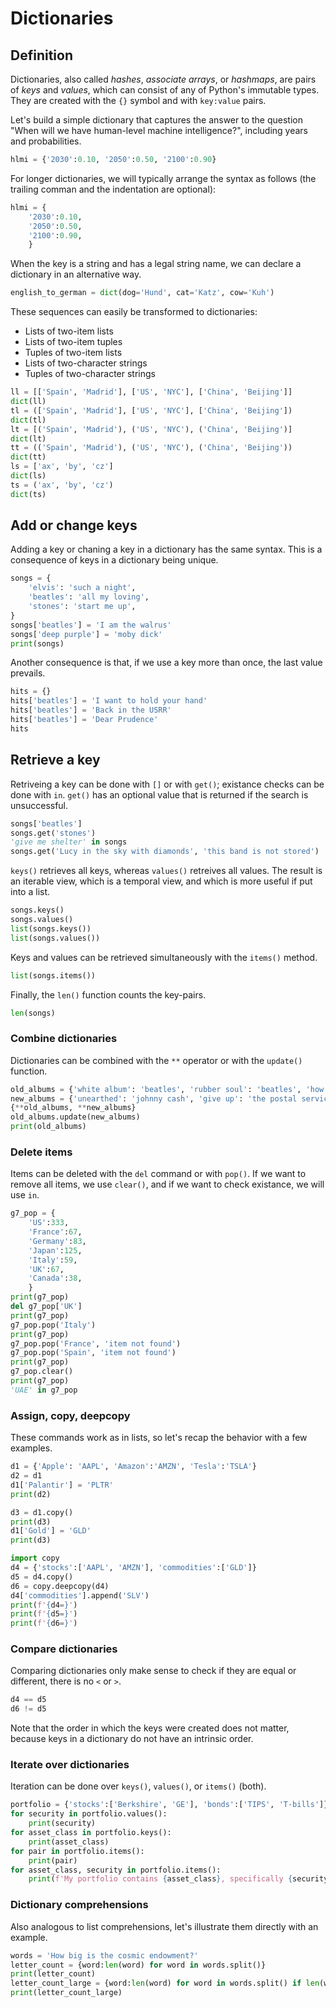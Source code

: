 # Dictionaries

## Definition

Dictionaries, also called _hashes_, _associate arrays_, or _hashmaps_, are pairs of _keys_ and _values_, which can consist of any of Python's immutable types. They are created with the `{}` symbol and with `key:value` pairs.

Let's build a simple dictionary that captures the answer to the question "When will we have human-level machine intelligence?", including years and probabilities.

```python
hlmi = {'2030':0.10, '2050':0.50, '2100':0.90}
```

For longer dictionaries, we will typically arrange the syntax as follows (the trailing comman and the indentation are optional):

```python
hlmi = {
    '2030':0.10,
    '2050':0.50,
    '2100':0.90,
    }
```

When the key is a string and has a legal string name, we can declare a dictionary in an alternative way.

```python
english_to_german = dict(dog='Hund', cat='Katz', cow='Kuh')
```

These sequences can easily be transformed to dictionaries:
- Lists of two-item lists
- Lists of two-item tuples
- Tuples of two-item lists
- Lists of two-character strings
- Tuples of two-character strings

```python
ll = [['Spain', 'Madrid'], ['US', 'NYC'], ['China', 'Beijing']]
dict(ll)
tl = (['Spain', 'Madrid'], ['US', 'NYC'], ['China', 'Beijing'])
dict(tl)
lt = [('Spain', 'Madrid'), ('US', 'NYC'), ('China', 'Beijing')]
dict(lt)
tt = (('Spain', 'Madrid'), ('US', 'NYC'), ('China', 'Beijing'))
dict(tt)
ls = ['ax', 'by', 'cz']
dict(ls)
ts = ('ax', 'by', 'cz')
dict(ts)
```

## Add or change keys

Adding a key or chaning a key in a dictionary has the same syntax. This is a consequence of keys in a dictionary being unique.
```python
songs = {
    'elvis': 'such a night',
    'beatles': 'all my loving',
    'stones': 'start me up',
}
songs['beatles'] = 'I am the walrus'
songs['deep purple'] = 'moby dick'
print(songs)
```

Another consequence is that, if we use a key more than once, the last value prevails.

```python
hits = {}
hits['beatles'] = 'I want to hold your hand'
hits['beatles'] = 'Back in the USRR'
hits['beatles'] = 'Dear Prudence'
hits
```

## Retrieve a key

Retriveing a key can be done with `[]` or with `get()`; existance checks can be done with `in`. `get()` has an optional value that is returned if the search is unsuccessful.

```python
songs['beatles']
songs.get('stones')
'give me shelter' in songs
songs.get('Lucy in the sky with diamonds', 'this band is not stored')
```

`keys()` retrieves all keys, whereas `values()` retreives all values. The result is an iterable view, which is a temporal view, and which is more useful if put into a list.

```python
songs.keys()
songs.values()
list(songs.keys())
list(songs.values())
```

Keys and values can be retrieved simultaneously with the `items()` method.

```python
list(songs.items())
```

Finally, the `len()` function counts the key-pairs.

```python
len(songs)
```

### Combine dictionaries

Dictionaries can be combined with the `**` operator or with the `update()` function.

```python
old_albums = {'white album': 'beatles', 'rubber soul': 'beatles', 'how the west was won': 'led zeppelin'}
new_albums = {'unearthed': 'johnny cash', 'give up': 'the postal service'}
{**old_albums, **new_albums}
old_albums.update(new_albums)
print(old_albums)
```

### Delete items

Items can be deleted with the `del` command or with `pop()`. If we want to remove all items, we use `clear()`, and if we want to check existance, we will use `in`.

```python
g7_pop = {
    'US':333,
    'France':67,
    'Germany':83,
    'Japan':125,
    'Italy':59,
    'UK':67,
    'Canada':38,
    }
print(g7_pop)
del g7_pop['UK']
print(g7_pop)
g7_pop.pop('Italy')
print(g7_pop)
g7_pop.pop('France', 'item not found')
g7_pop.pop('Spain', 'item not found')
print(g7_pop)
g7_pop.clear()
print(g7_pop)
'UAE' in g7_pop
```

### Assign, copy, deepcopy

These commands work as in lists, so let's recap the behavior with a few examples.

```python
d1 = {'Apple': 'AAPL', 'Amazon':'AMZN', 'Tesla':'TSLA'}
d2 = d1
d1['Palantir'] = 'PLTR'
print(d2)
```

```python
d3 = d1.copy()
print(d3)
d1['Gold'] = 'GLD'
print(d3)
```

```python
import copy
d4 = {'stocks':['AAPL', 'AMZN'], 'commodities':['GLD']}
d5 = d4.copy()
d6 = copy.deepcopy(d4)
d4['commodities'].append('SLV')
print(f'{d4=}')
print(f'{d5=}')
print(f'{d6=}')
```

### Compare dictionaries

Comparing dictionaries only make sense to check if they are equal or different, there is no `<` or `>`.

```python
d4 == d5
d6 != d5
```

Note that the order in which the keys were created does not matter, because keys in a dictionary do not have an intrinsic order.

### Iterate over dictionaries

Iteration can be done over `keys()`, `values()`, or `items()` (both).

```python
portfolio = {'stocks':['Berkshire', 'GE'], 'bonds':['TIPS', 'T-bills']}
for security in portfolio.values():
    print(security)
for asset_class in portfolio.keys():
    print(asset_class)
for pair in portfolio.items():
    print(pair)
for asset_class, security in portfolio.items():
    print(f'My portfolio contains {asset_class}, specifically {security}')
```

### Dictionary comprehensions

Also analogous to list comprehensions, let's illustrate them directly with an example.

```python
words = 'How big is the cosmic endowment?'
letter_count = {word:len(word) for word in words.split()}
print(letter_count)
letter_count_large = {word:len(word) for word in words.split() if len(word)>3}
print(letter_count_large)
```
